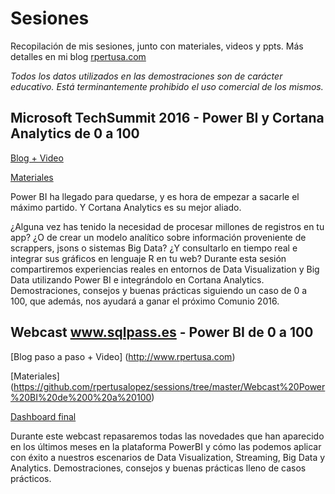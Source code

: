 # Sesiones

Recopilación de mis sesiones, junto con materiales, videos y ppts. Más detalles en mi blog [rpertusa.com](http://www.rpertusa.com)

*Todos los datos utilizados en las demostraciones son de carácter educativo. Está terminantemente prohibido el uso comercial de los mismos.*

## Microsoft TechSummit 2016 - Power BI y Cortana Analytics de 0 a 100
[Blog + Video](http://www.rpertusa.com)

[Materiales](https://github.com/rpertusalopez/sessions/tree/master/Microsoft%20TechSum%202016%20-%20PowerBI%20y%20Cortana%20Analytics%20de%200%20a%20100)

Power BI ha llegado para quedarse, y es hora de empezar a sacarle el máximo partido. Y Cortana Analytics es su mejor aliado. 

¿Alguna vez has tenido la necesidad de procesar millones de registros en tu app? ¿O de crear un modelo analítico sobre información proveniente de scrappers, jsons o sistemas Big Data? ¿Y consultarlo en tiempo real e integrar sus gráficos en lenguaje R en tu web? 
Durante esta sesión compartiremos experiencias reales en entornos de Data Visualization y Big Data utilizando Power BI e integrándolo en Cortana Analytics. 
Demostraciones, consejos y buenas prácticas siguiendo un caso de 0 a 100, que además, nos ayudará a ganar el próximo Comunio 2016.

## Webcast www.sqlpass.es - Power BI de 0 a 100
[Blog paso a paso + Video] (http://www.rpertusa.com)

[Materiales] (https://github.com/rpertusalopez/sessions/tree/master/Webcast%20Power%20BI%20de%200%20a%20100) 

[Dashboard final](https://app.powerbi.com/view?r=eyJrIjoiOGZhZWY0Y2EtYmJmZC00OGU0LWI5YzUtZDdjZDZjNTUxZDcxIiwidCI6ImNhYTQxZjRlLWI2ZDktNDc2MC05OTA0LWFmM2M2Y2M0YjQ1YyIsImMiOjh9)

Durante este webcast repasaremos todas las novedades que han aparecido en los últimos meses en la plataforma PowerBI y cómo las podemos aplicar con éxito a nuestros escenarios de Data Visualization, Streaming, Big Data y Analytics. Demostraciones, consejos y buenas prácticas lleno de casos prácticos.
